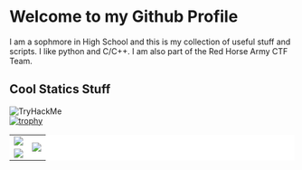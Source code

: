 # Welcome to my Github Profile
I am a sophmore in High School and this is my collection of useful stuff and scripts. I like python and C/C++. I am also part of the Red Horse Army CTF Team.
## Cool Statics Stuff
<img src="https://tryhackme-badges.s3.amazonaws.com/glombo.png" alt="TryHackMe"><br>
[![trophy](https://github-profile-trophy.vercel.app/?username=SGlombicki&theme=gruvbox&column=-1&no-frame=true&margin-w=13)](https://github.com/ryo-ma/github-profile-trophy)
<table bgcolor="#ffffff">
  <tr bgcolor="#ffffff">
    <td>
      <img src="https://github-readme-streak-stats.herokuapp.com?user=SGlombicki&theme=gruvbox&hide_border=true" />
    </td>
    <td rowspan="2">
      <img src="https://github-readme-stats.vercel.app/api/top-langs/?username=SGlombicki&theme=gruvbox&hide_border=true&langs_count=8" />
    </td>
  </tr>
  <tr bgcolor="#ffffff">
    <td>
      <img src="https://github-readme-stats.vercel.app/api?username=SGlombicki&show_icons=true&theme=gruvbox&hide_border=true"/>
    </td>
  </tr>
</table>
